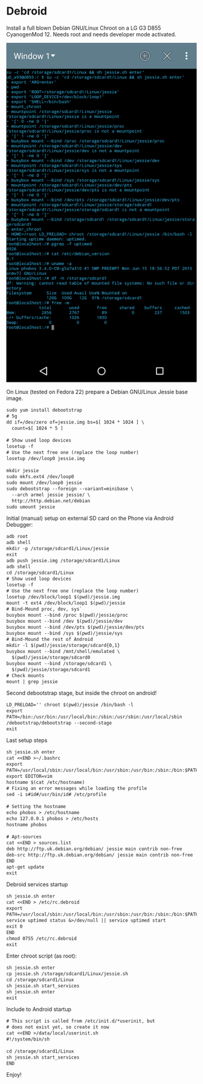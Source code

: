Debroid
=======

Install a full blown Debian GNU/Linux Chroot on a LG G3 D855 CyanogenMod 12. Needs root and needs developer mode activated.

![](https://github.com/buetow/debroid/blob/master/Deboroid.png)

On Linux (tested on Fedora 22) prepare a Debian GNU/Linux Jessie base image.

```code
sudo yum install debootstrap
# 5g
dd if=/dev/zero of=jessie.img bs=$[ 1024 * 1024 ] \
  count=$[ 1024 * 5 ]

# Show used loop devices
losetup -f
# Use the next free one (replace the loop number)
losetup /dev/loop0 jessie.img

mkdir jessie
sudo mkfs.ext4 /dev/loop0
sudo mount /dev/loop0 jessie
sudo debootstrap --foreign --variant=minibase \
  --arch armel jessie jessie/ \
  http://http.debian.net/debian
sudo umount jessie
```

Initial (manual) setup on external SD card on the Phone via Android Debugger:

```
adb root
adb shell
mkdir -p /storage/sdcard1/Linux/jessie
exit
adb push jessie.img /storage/sdcard1/Linux
adb shell
cd /storage/sdcard1/Linux
# Show used loop devices
losetup -f
# Use the next free one (replace the loop number)
losetup /dev/block/loop1 $(pwd)/jessie.img
mount -t ext4 /dev/block/loop1 $(pwd)/jessie
# Bind-Mound proc, dev, sys`
busybox mount --bind /proc $(pwd)/jessie/proc
busybox mount --bind /dev $(pwd)/jessie/dev
busybox mount --bind /dev/pts $(pwd)/jessie/dev/pts
busybox mount --bind /sys $(pwd)/jessie/sys
# Bind-Mound the rest of Android
mkdir -l $(pwd)/jessie/storage/sdcard{0,1}
busybox mount --bind /mnt/shell/emulated \
  $(pwd)/jessie/storage/sdcard0
busybox mount --bind /storage/sdcard1 \
  $(pwd)/jessie/storage/sdcard1
# Check mounts
mount | grep jessie
```

Second debootstrap stage, but inside the chroot on android!
```
LD_PRELOAD='' chroot $(pwd)/jessie /bin/bash -l
export PATH=/bin:/usr/bin:/usr/local/bin:/sbin:/usr/sbin:/usr/local/sbin
/debootstrap/debootstrap --second-stage
exit
```

Last setup steps

```
sh jessie.sh enter
cat <<END >~/.bashrc
export PATH=/usr/local/sbin:/usr/local/bin:/usr/sbin:/usr/bin:/sbin:/bin:$PATH
export EDITOR=vim
hostname $(cat /etc/hostname)
# Fixing an error messages while loading the profile
sed -i s#id#/usr/bin/id# /etc/profile

# Setting the hostname
echo phobos > /etc/hostname
echo 127.0.0.1 phobos > /etc/hosts
hostname phobos

# Apt-sources
cat <<END > sources.list
deb http://ftp.uk.debian.org/debian/ jessie main contrib non-free
deb-src http://ftp.uk.debian.org/debian/ jessie main contrib non-free
END
apt-get update
exit
```

Debroid services startup
```
sh jessie.sh enter
cat <<END > /etc/rc.debroid
export PATH=/usr/local/sbin:/usr/local/bin:/usr/sbin:/usr/bin:/sbin:/bin:$PATH
service uptimed status &>/dev/null || service uptimed start
exit 0
END
chmod 0755 /etc/rc.debroid
exit
```

Enter chroot script (as root):

```
sh jessie.sh enter
cp jessie.sh /storage/sdcard1/Linux/jessie.sh
cd /storage/sdcard1/Linux
sh jessie.sh start_services
sh jessie.sh enter
exit
```

Include to Android startup 

```
# This script is called from /etc/init.d/*userinit, but
# does not exist yet, so create it now
cat <<END >/data/local/userinit.sh
#!/system/bin/sh

cd /storage/sdcard1/Linux
sh jessie.sh start_services
END
```

Enjoy!

